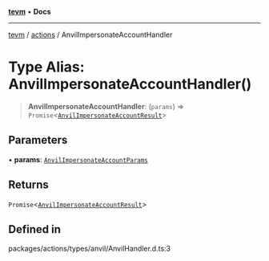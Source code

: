 [**tevm**](../../README.md) • **Docs**

***

[tevm](../../modules.md) / [actions](../README.md) / AnvilImpersonateAccountHandler

# Type Alias: AnvilImpersonateAccountHandler()

> **AnvilImpersonateAccountHandler**: (`params`) => `Promise`\<[`AnvilImpersonateAccountResult`](AnvilImpersonateAccountResult.md)\>

## Parameters

• **params**: [`AnvilImpersonateAccountParams`](AnvilImpersonateAccountParams.md)

## Returns

`Promise`\<[`AnvilImpersonateAccountResult`](AnvilImpersonateAccountResult.md)\>

## Defined in

packages/actions/types/anvil/AnvilHandler.d.ts:3
